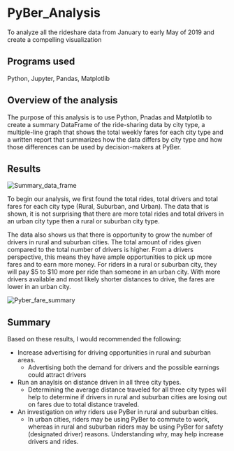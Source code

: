 # PyBer_Analysis
To analyze all the rideshare data from January to early May of 2019 and create a compelling visualization

## Programs used
Python, Jupyter, Pandas, Matplotlib

## Overview of the analysis 
The purpose of this analysis is to use Python, Pnadas and Matplotlib to create a summary DataFrame of the ride-sharing data by city type,  a multiple-line graph that shows the total weekly fares for each city type and a written report that summarizes how the data differs by city type and how those differences can be used by decision-makers at PyBer.

## Results 

![Summary_data_frame](https://user-images.githubusercontent.com/96890065/160301121-47ead309-f949-474d-8343-c87ec61da837.JPG)

To begin our analysis, we first found the total rides, total drivers and total fares for each city type (Rural, Suburban, and Urban). The data that is shown, it is not surprising that there are more total rides and total drivers in an urban city type then a rural or suburban city type.  

The data also shows us that there is opportunity to grow the number of drivers in rural and suburban cities.  The total amount of rides given compared to the total number of drivers is higher. From a drivers perspective, this means they have ample opportunities to pick up more fares and to earn more money.  For riders in a rural or suburban city, they will pay $5 to $10 more per ride than someone in an urban city.  With more drivers available and most likely shorter distances to drive, the fares are lower in an urban city.  

![Pyber_fare_summary](https://user-images.githubusercontent.com/96890065/160301981-b3e93912-25b4-47f7-99f1-d0ba11f3a0ad.png)


## Summary

Based on these results, I would recommended the following:
* Increase advertising for driving opportunities in rural and suburban areas.
  * Advertising both the demand for drivers and the possible earnings could attract drivers
* Run an anaylsis on distance driven in all three city types.
  * Determining the average distance traveled for all three city types will help to determine if drivers in rural and suburban cities are losing out on fares due to total distance traveled.
* An investigation on why riders use PyBer in rural and suburban cities.
  * In urban cities, riders may be using PyBer to commute to work, whereas in rural and suburban riders may be using PyBer for safety (designated driver) reasons.  Understanding why, may help increase drivers and rides. 
